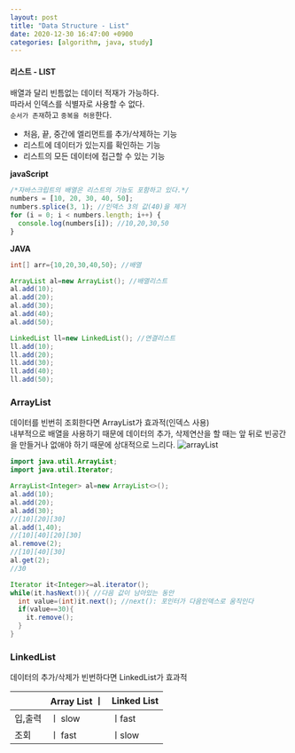 ```yaml
---
layout: post
title: "Data Structure - List"
date: 2020-12-30 16:47:00 +0900
categories: [algorithm, java, study]
---
```


#### 리스트 - LIST

배열과 달리 빈틈없는 데이터 적재가 가능하다. <br>
따라서 인덱스를 식별자로 사용할 수 없다.<br>
`순서가 존재`하고 `중복을 허용`한다.<br>

- 처음, 끝, 중간에 엘리먼트를 추가/삭제하는 기능
- 리스트에 데이터가 있는지를 확인하는 기능
- 리스트의 모든 데이터에 접근할 수 있는 기능<br>

**javaScript**

```javascript
/*자바스크립트의 배열은 리스트의 기능도 포함하고 있다.*/
numbers = [10, 20, 30, 40, 50];
numbers.splice(3, 1); //인덱스 3의 값(40)을 제거
for (i = 0; i < numbers.length; i++) {
  console.log(numbers[i]); //10,20,30,50
}
```

**JAVA**

```java
int[] arr={10,20,30,40,50}; //배열

ArrayList al=new ArrayList(); //배열리스트
al.add(10);
al.add(20);
al.add(30);
al.add(40);
al.add(50);

LinkedList ll=new LinkedList(); //연결리스트
ll.add(10);
ll.add(20);
ll.add(30);
ll.add(40);
ll.add(50);
```

### ArrayList

데이터를 빈번히 조회한다면 ArrayList가 효과적(인덱스 사용)<br>
내부적으로 배열을 사용하기 때문에 데이터의 추가, 삭제연산을 할 때는 앞 뒤로 빈공간을 만들거나 없애야 하기 때문에 상대적으로 느리다.
![arrayList](https://s3.ap-northeast-2.amazonaws.com/opentutorials-user-file/module/1335/2886.png)

```java
import java.util.ArrayList;
import java.util.Iterator;

ArrayList<Integer> al=new ArrayList<>();
al.add(10);
al.add(20);
al.add(30);
//[10][20][30]
al.add(1,40);
//[10][40][20][30]
al.remove(2);
//[10][40][30]
al.get(2);
//30

Iterator it<Integer>=al.iterator();
while(it.hasNext()){ //다음 값이 남아있는 동안
  int value=(int)it.next(); //next(): 포인터가 다음인덱스로 움직인다
  if(value==30){
    it.remove();
  }
}


```

### LinkedList

데이터의 추가/삭제가 빈번하다면 LinkedList가 효과적

|         | Array List ㅣ | Linked List |
| ------- | ------------- | ----------- |
| 입,출력 | ㅣ slow       | ㅣfast      |
| 조회    | ㅣ fast       | ㅣslow      |
